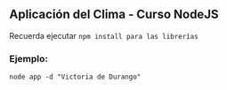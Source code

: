 ## Aplicación del Clima - Curso NodeJS


Recuerda ejecutar ```npm install para las librerías```


### Ejemplo:

``` 
node app -d "Victoria de Durango"
```